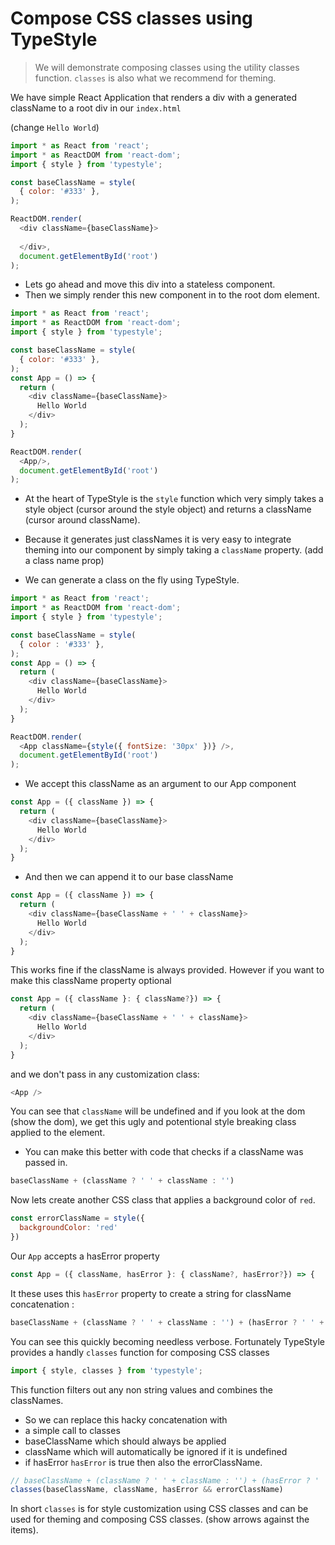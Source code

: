 # Compose CSS classes using TypeStyle

> We will demonstrate composing classes using the utility classes function. `classes` is also what we recommend for theming.

We have simple React Application that renders a div with a generated className to a root div in our `index.html`

(change `Hello World`)
```js
import * as React from 'react';
import * as ReactDOM from 'react-dom';
import { style } from 'typestyle';

const baseClassName = style(
  { color: '#333' },
);

ReactDOM.render(
  <div className={baseClassName}>
  
  </div>,
  document.getElementById('root')
);
```

* Lets go ahead and move this div into a stateless component.
* Then we simply render this new component in to the root dom element.

```js
import * as React from 'react';
import * as ReactDOM from 'react-dom'; 
import { style } from 'typestyle';

const baseClassName = style(
  { color: '#333' },
);
const App = () => {
  return (
    <div className={baseClassName}>
      Hello World
    </div>
  );
}

ReactDOM.render(
  <App/>,
  document.getElementById('root')
);
```

* At the heart of TypeStyle is the `style` function which very simply takes a style object (cursor around the style object) and returns a className (cursor around className).

* Because it generates just classNames it is very easy to integrate theming into our component by simply taking a `className` property. (add a class name prop)

* We can generate a class on the fly using TypeStyle.

```js
import * as React from 'react';
import * as ReactDOM from 'react-dom'; 
import { style } from 'typestyle';

const baseClassName = style(
  { color : '#333' },
);
const App = () => {
  return (
    <div className={baseClassName}>
      Hello World
    </div>
  );
}

ReactDOM.render(
  <App className={style({ fontSize: '30px' })} />,
  document.getElementById('root')
);
```

* We accept this className as an argument to our App component

```js
const App = ({ className }) => {
  return (
    <div className={baseClassName}>
      Hello World
    </div>
  );
}
```

* And then we can append it to our base className 

```js
const App = ({ className }) => {
  return (
    <div className={baseClassName + ' ' + className}>
      Hello World
    </div>
  );
}
```
This works fine if the className is always provided. However if you want to make this className property optional 

```js
const App = ({ className }: { className?}) => {
  return (
    <div className={baseClassName + ' ' + className}>
      Hello World
    </div>
  );
}
```
and we don't pass in any customization class: 

```js
<App />
```
You can see that `className` will be undefined and if you look at the dom (show the dom), we get this ugly and potentional style breaking class applied to the element.

* You can make this better with code that checks if a className was passed in.

```js
baseClassName + (className ? ' ' + className : '')
```

Now lets create another CSS class that applies a background color of `red`.

```js
const errorClassName = style({
  backgroundColor: 'red'
})
```

Our `App` accepts a hasError property 

```js
const App = ({ className, hasError }: { className?, hasError?}) => {
```
It these uses this `hasError` property to create a string for className concatenation :

```js
baseClassName + (className ? ' ' + className : '') + (hasError ? ' ' + errorClassName : '')
```

You can see this quickly becoming needless verbose. Fortunately TypeStyle provides a handly `classes` function for composing CSS classes

```js
import { style, classes } from 'typestyle';
```

This function filters out any non string values and combines the classNames. 
* So we can replace this hacky concatenation with 
* a simple call to classes
* baseClassName which should always be applied
* className which will automatically be ignored if it is undefined
* if hasError `hasError` is true then also the errorClassName.

```js
// baseClassName + (className ? ' ' + className : '') + (hasError ? ' ' + errorClassName : '')
classes(baseClassName, className, hasError && errorClassName)
```

In short `classes` is for style customization using CSS classes and can be used for theming and composing CSS classes. (show arrows against the items).
